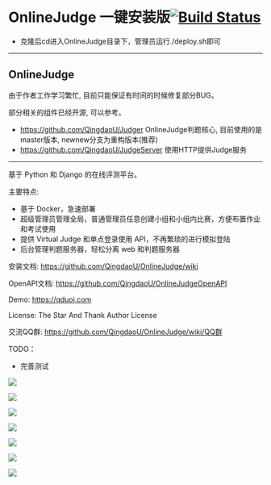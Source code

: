 # OnlineJudge 一键安装版[![Build Status](https://travis-ci.org/xudianc/OnlineJudge.svg?branch=master)](https://travis-ci.org/xudianc/OnlineJudge)
 - 克隆后cd进入OnlineJudge目录下，管理员运行./deploy.sh即可
 
-----------------------------------------------------------------
## OnlineJudge

由于作者工作学习繁忙, 目前只能保证有时间的时候修复部分BUG。

部分相关的组件已经开源, 可以参考。

 - https://github.com/QingdaoU/Judger OnlineJudge判题核心, 目前使用的是master版本, newnew分支为重构版本(推荐)
 - https://github.com/QingdaoU/JudgeServer 使用HTTP提供Judge服务
  
------------------------------------------------------------------
  
基于 Python 和 Django 的在线评测平台。

主要特点:
 
 - 基于 Docker，急速部署
 - 超级管理员管理全局，普通管理员任意创建小组和小组内比赛，方便布置作业和考试使用
 - 提供 Virtual Judge 和单点登录使用 API，不再繁琐的进行模拟登陆
 - 后台管理判题服务器，轻松分离 web 和判题服务器

安装文档: https://github.com/QingdaoU/OnlineJudge/wiki

OpenAPI文档: https://github.com/QingdaoU/OnlineJudgeOpenAPI

Demo: https://qduoj.com

License: The Star And Thank Author License

交流QQ群: https://github.com/QingdaoU/OnlineJudge/wiki/QQ群

TODO：

 - 完善测试

![](http://7xk96g.com1.z0.glb.clouddn.com/oj-preview/FireShot%20Capture%2028%20-%20%E9%A2%98%E7%9B%AE%E5%88%97%E8%A1%A8%20-%20https___qduoj.com_problems_.png)

![](http://7xk96g.com1.z0.glb.clouddn.com/oj-preview/FireShot%20Capture%2029%20-%20A%20%20%20B%20Problem%20-%20https___qduoj.com_problem_1_.png)

![](http://7xk96g.com1.z0.glb.clouddn.com/oj-preview/FireShot%20Capture%2030%20-%20%E6%88%91%E7%9A%84%E6%8F%90%E4%BA%A4%E8%AF%A6%E6%83%85%20-%20https___qduoj.com_submission_5b229926a4218d43d9e75158be0d1bf4_.png)

![](http://7xk96g.com1.z0.glb.clouddn.com/oj-preview/FireShot%20Capture%2031%20-%20C%E8%AF%AD%E8%A8%80%E5%AE%9E%E9%AA%8C%E7%BB%83%E4%B9%A0%EF%BC%88%E4%B8%80%EF%BC%89%20-%20https___qduoj.com_contest_23_.png)

![](http://7xk96g.com1.z0.glb.clouddn.com/oj-preview/FireShot%20Capture%2035%20-%20%E6%AF%94%E8%B5%9B%E6%8E%92%E5%90%8D%20-%20https___qduoj.com_contest_17_rank_.png)

![](http://7xk96g.com1.z0.glb.clouddn.com/oj-preview/FireShot%20Capture%2033%20-%20%E5%9C%A8%E7%BA%BF%E8%AF%84%E6%B5%8B%E7%B3%BB%E7%BB%9F%20-%20%E5%90%8E%E5%8F%B0%E7%AE%A1%E7%90%86%20-%20https___qduoj.com_admin_%23problem_problem_list.png)

![](http://7xk96g.com1.z0.glb.clouddn.com/oj-preview/FireShot%20Capture%2034%20-%20%E5%9C%A8%E7%BA%BF%E8%AF%84%E6%B5%8B%E7%B3%BB%E7%BB%9F%20-%20%E5%90%8E%E5%8F%B0%E7%AE%A1%E7%90%86%20-%20https___qduoj.com_admin_%23contest_contest_list.png)
